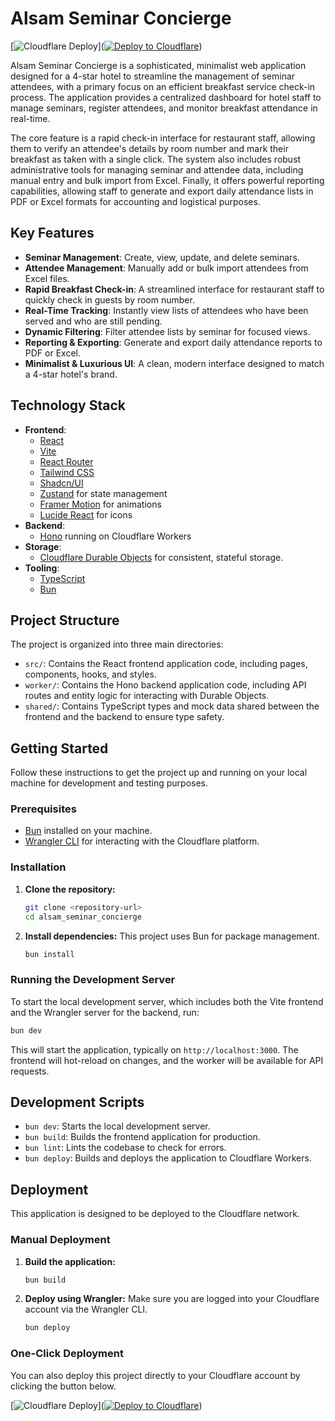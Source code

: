 # Alsam Seminar Concierge

[![Cloudflare Deploy](https://deploy.workers.cloudflare.com/button)]([![Deploy to Cloudflare](https://deploy.workers.cloudflare.com/button)](https://deploy.workers.cloudflare.com/?url=https://github.com/Zhakaria-kone/generated-app-20251001-090127))

Alsam Seminar Concierge is a sophisticated, minimalist web application designed for a 4-star hotel to streamline the management of seminar attendees, with a primary focus on an efficient breakfast service check-in process. The application provides a centralized dashboard for hotel staff to manage seminars, register attendees, and monitor breakfast attendance in real-time.

The core feature is a rapid check-in interface for restaurant staff, allowing them to verify an attendee's details by room number and mark their breakfast as taken with a single click. The system also includes robust administrative tools for managing seminar and attendee data, including manual entry and bulk import from Excel. Finally, it offers powerful reporting capabilities, allowing staff to generate and export daily attendance lists in PDF or Excel formats for accounting and logistical purposes.

## Key Features

-   **Seminar Management**: Create, view, update, and delete seminars.
-   **Attendee Management**: Manually add or bulk import attendees from Excel files.
-   **Rapid Breakfast Check-in**: A streamlined interface for restaurant staff to quickly check in guests by room number.
-   **Real-Time Tracking**: Instantly view lists of attendees who have been served and who are still pending.
-   **Dynamic Filtering**: Filter attendee lists by seminar for focused views.
-   **Reporting & Exporting**: Generate and export daily attendance reports to PDF or Excel.
-   **Minimalist & Luxurious UI**: A clean, modern interface designed to match a 4-star hotel's brand.

## Technology Stack

-   **Frontend**:
    -   [React](https://react.dev/)
    -   [Vite](https://vitejs.dev/)
    -   [React Router](https://reactrouter.com/)
    -   [Tailwind CSS](https://tailwindcss.com/)
    -   [Shadcn/UI](https://ui.shadcn.com/)
    -   [Zustand](https://zustand-demo.pmnd.rs/) for state management
    -   [Framer Motion](https://www.framer.com/motion/) for animations
    -   [Lucide React](https://lucide.dev/) for icons
-   **Backend**:
    -   [Hono](https://hono.dev/) running on Cloudflare Workers
-   **Storage**:
    -   [Cloudflare Durable Objects](https://developers.cloudflare.com/durable-objects/) for consistent, stateful storage.
-   **Tooling**:
    -   [TypeScript](https://www.typescriptlang.org/)
    -   [Bun](https://bun.sh/)

## Project Structure

The project is organized into three main directories:

-   `src/`: Contains the React frontend application code, including pages, components, hooks, and styles.
-   `worker/`: Contains the Hono backend application code, including API routes and entity logic for interacting with Durable Objects.
-   `shared/`: Contains TypeScript types and mock data shared between the frontend and the backend to ensure type safety.

## Getting Started

Follow these instructions to get the project up and running on your local machine for development and testing purposes.

### Prerequisites

-   [Bun](https://bun.sh/docs/installation) installed on your machine.
-   [Wrangler CLI](https://developers.cloudflare.com/workers/wrangler/install-and-update/) for interacting with the Cloudflare platform.

### Installation

1.  **Clone the repository:**
    ```bash
    git clone <repository-url>
    cd alsam_seminar_concierge
    ```

2.  **Install dependencies:**
    This project uses Bun for package management.
    ```bash
    bun install
    ```

### Running the Development Server

To start the local development server, which includes both the Vite frontend and the Wrangler server for the backend, run:

```bash
bun dev
```

This will start the application, typically on `http://localhost:3000`. The frontend will hot-reload on changes, and the worker will be available for API requests.

## Development Scripts

-   `bun dev`: Starts the local development server.
-   `bun build`: Builds the frontend application for production.
-   `bun lint`: Lints the codebase to check for errors.
-   `bun deploy`: Builds and deploys the application to Cloudflare Workers.

## Deployment

This application is designed to be deployed to the Cloudflare network.

### Manual Deployment

1.  **Build the application:**
    ```bash
    bun build
    ```

2.  **Deploy using Wrangler:**
    Make sure you are logged into your Cloudflare account via the Wrangler CLI.
    ```bash
    bun deploy
    ```

### One-Click Deployment

You can also deploy this project directly to your Cloudflare account by clicking the button below.

[![Cloudflare Deploy](https://deploy.workers.cloudflare.com/button)]([![Deploy to Cloudflare](https://deploy.workers.cloudflare.com/button)](https://deploy.workers.cloudflare.com/?url=https://github.com/Zhakaria-kone/generated-app-20251001-090127))